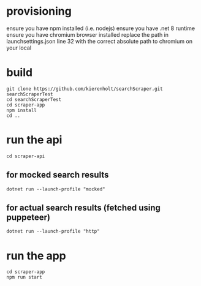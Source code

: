 
# provisioning
ensure you have npm installed (i.e. nodejs)
ensure you have .net 8 runtime
ensure you have chromium browser installed
replace the path in launchsettings.json line 32 with the correct absolute path to chromium on your local

# build
    git clone https://github.com/kierenholt/searchScraper.git searchScraperTest
    cd searchScraperTest
    cd scraper-app
    npm install
    cd ..
    
# run the api
    cd scraper-api
## for mocked search results
    dotnet run --launch-profile "mocked"
## for actual search results (fetched using puppeteer)
    dotnet run --launch-profile "http"

# run the app
    cd scraper-app
    npm run start
